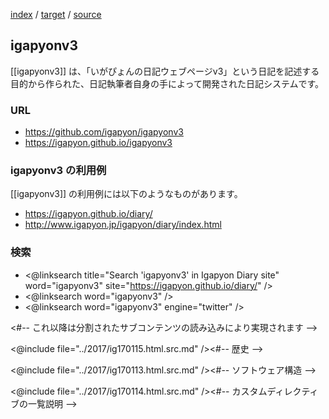 [index](https://igapyon.github.io/diary/keyword/index.html)
/ [target](https://igapyon.github.io/diary/keyword/igapyonv3.html)
/ [source](https://github.com/igapyon/diary/blob/gh-pages/keyword/igapyonv3.html.src.md)

## igapyonv3

[[igapyonv3]] は、「いがぴょんの日記ウェブページv3」という日記を記述する目的から作られた、日記執筆者自身の手によって開発された日記システムです。

### URL

* https://github.com/igapyon/igapyonv3
* https://igapyon.github.io/igapyonv3

### igapyonv3 の利用例

[[igapyonv3]] の利用例には以下のようなものがあります。

* https://igapyon.github.io/diary/
* http://www.igapyon.jp/igapyon/diary/index.html

### 検索

* <@linksearch title="Search 'igapyonv3' in Igapyon Diary site" word="igapyonv3" site="https://igapyon.github.io/diary/" />
* <@linksearch word="igapyonv3" />
* <@linksearch word="igapyonv3" engine="twitter" />

<#-- これ以降は分割されたサブコンテンツの読み込みにより実現されます -->

<@include file="../2017/ig170115.html.src.md" /><#-- 歴史 -->

<@include file="../2017/ig170113.html.src.md" /><#-- ソフトウェア構造 -->

<@include file="../2017/ig170114.html.src.md" /><#-- カスタムディレクティブの一覧説明 -->
